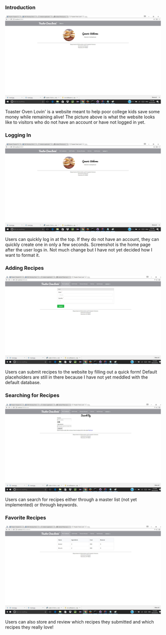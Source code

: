 ### Introduction

![](./doc/landing.jpg)

Toaster Oven Lovin' is a website meant to help poor college kids save some money while remaining alive! The picture above is what the website looks like to visitors who do not have an account or have not logged in yet.

### Logging In

![](./doc/landingUser.jpg)

Users can quickly log in at the top. If they do not have an account, they can quickly create one in only a few seconds. Screenshot is the home page after the user logs in. Not much change but I have not yet decided how I want to format it.

### Adding Recipes

![](./doc/addRecipes.jpg)

Users can submit recipes to the website by filling out a quick form! Default placeholders are still in there because I have not yet meddled with the default database.

### Searching for Recipes

![](./doc/browseRecipes.jpg)

Users can search for recipes either through a master list (not yet implemented) or through keywords.

### Favorite Recipes

![](./doc/cookbook.jpg)

Users can also store and review which recipes they submitted and which recipes they really love!